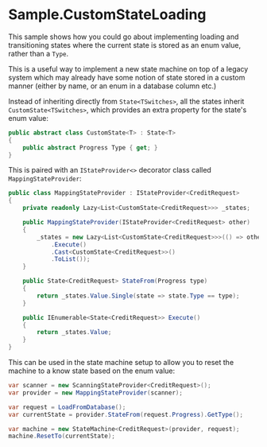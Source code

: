 # Sample.CustomStateLoading

This sample shows how you could go about implementing loading and transitioning states where the current state is stored as an enum value, rather than a `Type`.

This is a useful way to implement a new state machine on top of a legacy system which may already have some notion of state stored in a custom manner (either by name, or an enum in a database column etc.)

Instead of inheriting directly from `State<TSwitches>`, all the states inherit `CustomState<TSwitches>`, which provides an extra property for the state's enum value:

```csharp
public abstract class CustomState<T> : State<T>
{
	public abstract Progress Type { get; }
}
```

This is paired with an `IStateProvider<>` decorator class called `MappingStateProvider`:

```csharp
public class MappingStateProvider : IStateProvider<CreditRequest>
{
	private readonly Lazy<List<CustomState<CreditRequest>>> _states;

	public MappingStateProvider(IStateProvider<CreditRequest> other)
	{
		_states = new Lazy<List<CustomState<CreditRequest>>>(() => other
			.Execute()
			.Cast<CustomState<CreditRequest>>()
			.ToList());
	}

	public State<CreditRequest> StateFrom(Progress type)
	{
		return _states.Value.Single(state => state.Type == type);
	}

	public IEnumerable<State<CreditRequest>> Execute()
	{
		return _states.Value;
	}
}
```

This can be used in the state machine setup to allow you to reset the machine to a know state based on the enum value:

```csharp
var scanner = new ScanningStateProvider<CreditRequest>();
var provider = new MappingStateProvider(scanner);

var request = LoadFromDatabase();
var currentState = provider.StateFrom(request.Progress).GetType();

var machine = new StateMachine<CreditRequest>(provider, request);
machine.ResetTo(currentState);
```
